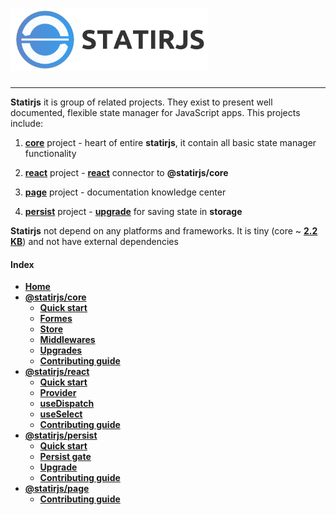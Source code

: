 # <img src='https://raw.githubusercontent.com/statirjs/page/master/assets/statirjs_text.png' height='100' alt='Statirjs Logo' aria-label='statirjs' />

---

**Statirjs** it is group of related projects. They exist to present well documented, flexible state manager for JavaScript apps. This projects include:

1. [**core**](/content/core/home.md) project - heart of entire **statirjs**, it contain all basic state manager functionality

2. [**react**](/content/react/home.md) project - [**react**](https://reactjs.org/) connector to **@statirjs/core**

3. [**page**](/content/page/home.md) project - documentation knowledge center

4. [**persist**](/content/persist/home.md) project - [**upgrade**](/content/persist/upgrade.md) for saving state in **storage**

**Statirjs** not depend on any platforms and frameworks. It is tiny (core ~ [**2.2 KB**](https://bundlephobia.com/result?p=@statirjs/core)) and not have external dependencies

#### Index

- [**Home**](/home.md)
- [**@statirjs/core**](/content/core/home.md)
  - [**Quick start**](/content/core/quick_start.md)
  - [**Formes**](/content/core/formes.md)
  - [**Store**](/content/core/store.md)
  - [**Middlewares**](/content/core/middlewares.md)
  - [**Upgrades**](/content/core/upgrades.md)
  - [**Contributing guide**](/content/core/contributing_guide.md)
- [**@statirjs/react**](/content/react/home.md)
  - [**Quick start**](/content/react/quick_start.md)
  - [**Provider**](/content/react/provider.md)
  - [**useDispatch**](/content/react/use_dispatch.md)
  - [**useSelect**](/content/react/use_select.md)
  - [**Contributing guide**](/content/react/contributing_guide.md)
- [**@statirjs/persist**](/content/persist/home.md)
  - [**Quick start**](/content/persist/quick_start.md)
  - [**Persist gate**](/content/persist/persist_gate.md)
  - [**Upgrade**](/content/persist/upgrade.md)
  - [**Contributing guide**](/content/persist/contributing_guide.md)
- [**@statirjs/page**](/content/page/home.md)
  - [**Contributing guide**](/content/page/contributing_guide.md)
